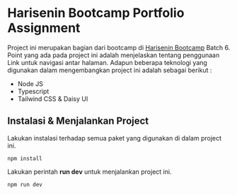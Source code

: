 # Harisenin Bootcamp Portfolio Assignment

Project ini merupakan bagian dari bootcamp di [Harisenin Bootcamp](https://www.harisenin.com/) Batch 6. Point yang ada pada project ini adalah menjelaskan tentang penggunaan Link untuk navigasi antar halaman. Adapun beberapa teknologi yang digunakan dalam mengembangkan project ini adalah sebagai berikut :

- Node JS
- Typescript
- Tailwind CSS & Daisy UI

## Instalasi & Menjalankan Project

Lakukan instalasi terhadap semua paket yang digunakan di dalam project ini.

```
npm install
```

Lakukan perintah <b>run dev</b> untuk menjalankan project ini.

```
npm run dev
```
